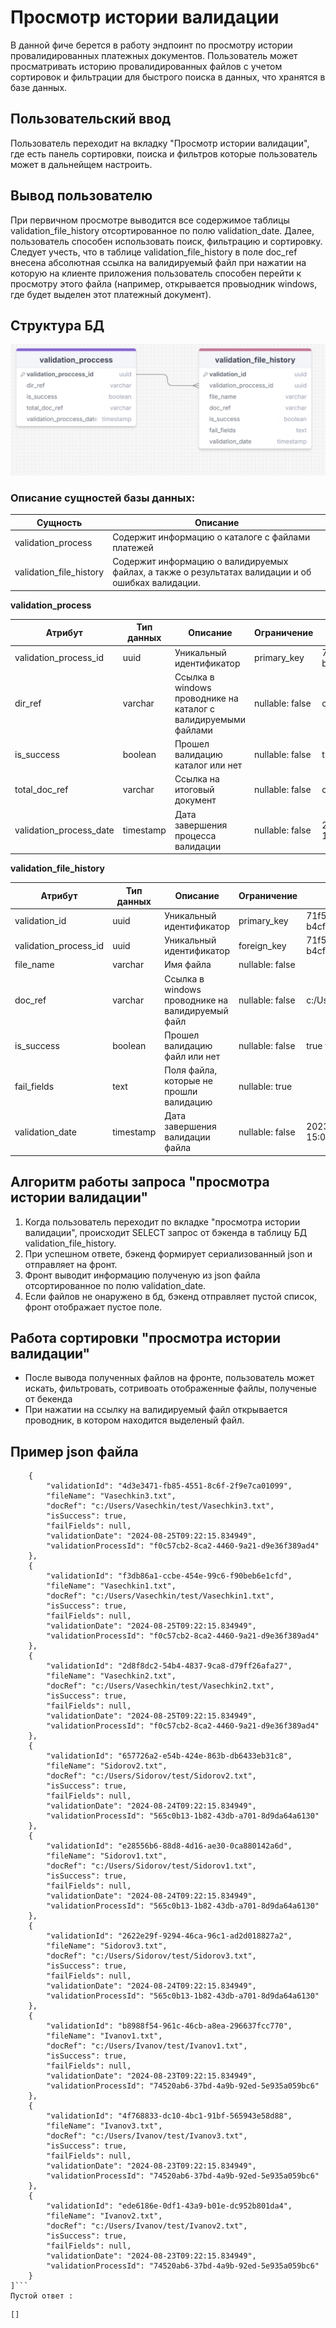 # Просмотр истории валидации
В данной фиче берется в работу эндпоинт по просмотру истории провалидированных платежных документов. Пользователь может просматривать историю провалидированных файлов с учетом сортировок и фильтрации для быстрого поиска в данных, что хранятся в базе данных.
## Пользовательский ввод
Пользователь переходит на вкладку "Просмотр истории валидации", где есть панель сортировки, поиска и фильтров которые пользователь может в дальнейщем настроить.
## Вывод пользователю
При первичном просмотре выводится все содержимое таблицы validation_file_history отсортированное по полю validation_date. Далее, пользователь способен использовать поиск, фильтрацию и сортировку. Следует учесть, что в таблице validation_file_history в поле doc_ref внесена абсолютная ссылка на валидируемый файл при нажатии на которую на клиенте приложения пользователь способен перейти к просмотру этого файла (например, открывается провыодник windows, где будет выделен этот платежный документ).
## Структура БД
![ERD](uml/ERD.png)
### Описание сущностей базы данных:
| Сущность                | Описание                                                                                           |
|-------------------------|----------------------------------------------------------------------------------------------------|
| validation_process      | Содержит информацию о каталоге с файлами платежей                                                  |
| validation_file_history | Содержит информацию о валидируемых файлах, а также о результатах валидации и об ошибках валидации. |

**validation_process**

| Атрибут                 | Тип данных | Описание                                                       | Ограничение     | Пример                              |
|-------------------------|------------|----------------------------------------------------------------|-----------------|-------------------------------------|
| validation_process_id   | uuid       | Уникальный идентификатор                                       | primary_key     | 71f5135e-fb46-415c-b4cf-bbb9be5692d |
| dir_ref                 | varchar    | Cсылка в windows проводнике на каталог с валидируемыми файлами | nullable: false | c:/Users/Ivanov/test/               |
| is_success              | boolean    | Прошел валидацию каталог или нет                               | nullable: false | true false                          |
| total_doc_ref           | varchar    | Ссылка на итоговый документ                                    | nullable: false | с:/Users/Ivanov/test/total          |
| validation_process_date | timestamp  | Дата завершения процесса валидации                             | nullable: false | 2023-11-14 15:02:38.550722          |

**validation_file_history**

| Атрибут               | Тип данных | Описание                                          | Ограничение     | Пример                              |
|-----------------------|------------|---------------------------------------------------|-----------------|-------------------------------------|
| validation_id         | uuid       | Уникальный идентификатор                          | primary_key     | 71f5135e-fb46-415c-b4cf-bbb9be5692d |
| validation_process_id | uuid       | Уникальный идентификатор                          | foreign_key     | 71f5135e-fb46-415c-b4cf-bbb9be5692d |
| file_name             | varchar    | Имя файла                                         | nullable: false |                                     |
| doc_ref               | varchar    | Ссылка в windows проводнике на  валидируемый файл | nullable: false | с:/Users/Ivanov/test/pay            |
| is_success            | boolean    | Прошел валидацию файл или нет                     | nullable: false | true false                          |
| fail_fields           | text       | Поля файла, которые не прошли валидацию           | nullable: true  |                                     |
| validation_date       | timestamp  | Дата завершения валидации файла                   | nullable: false | 2023-11-14 15:02:38.550722          |
## Алгоритм работы запроса "просмотра истории валидации"
1. Когда пользователь переходит по вкладке "просмотра истории валидации", происходит SELECT запрос от бэкенда в таблицу БД validation_file_history. 
2. При успешном ответе, бэкенд формирует сериализованный json и отправляет на фронт.
3. Фронт выводит информацию полученую из json файла отсортированное по полю validation_date.
4. Если файлов не онаружено в бд, бэкенд отправляет пустой список, фронт отображает пустое поле.
## Работа сортировки "просмотра истории валидации"
- После вывода полученных файлов на фронте, пользователь может искать, фильтровать, сотривоать отображенные файлы, полученые от бекенда  
- При нажатии на ссылку на валидируемый файл открывается проводник, в котором находится выделеный файл.  
## Пример json файла
```[
    {
        "validationId": "4d3e3471-fb85-4551-8c6f-2f9e7ca01099",
        "fileName": "Vasechkin3.txt",
        "docRef": "c:/Users/Vasechkin/test/Vasechkin3.txt",
        "isSuccess": true,
        "failFields": null,
        "validationDate": "2024-08-25T09:22:15.834949",
        "validationProcessId": "f0c57cb2-8ca2-4460-9a21-d9e36f389ad4"
    },
    {
        "validationId": "f3db86a1-ccbe-454e-99c6-f90beb6e1cfd",
        "fileName": "Vasechkin1.txt",
        "docRef": "c:/Users/Vasechkin/test/Vasechkin1.txt",
        "isSuccess": true,
        "failFields": null,
        "validationDate": "2024-08-25T09:22:15.834949",
        "validationProcessId": "f0c57cb2-8ca2-4460-9a21-d9e36f389ad4"
    },
    {
        "validationId": "2d8f8dc2-54b4-4837-9ca8-d79ff26afa27",
        "fileName": "Vasechkin2.txt",
        "docRef": "c:/Users/Vasechkin/test/Vasechkin2.txt",
        "isSuccess": true,
        "failFields": null,
        "validationDate": "2024-08-25T09:22:15.834949",
        "validationProcessId": "f0c57cb2-8ca2-4460-9a21-d9e36f389ad4"
    },
    {
        "validationId": "657726a2-e54b-424e-863b-db6433eb31c8",
        "fileName": "Sidorov2.txt",
        "docRef": "c:/Users/Sidorov/test/Sidorov2.txt",
        "isSuccess": true,
        "failFields": null,
        "validationDate": "2024-08-24T09:22:15.834949",
        "validationProcessId": "565c0b13-1b82-43db-a701-8d9da64a6130"
    },
    {
        "validationId": "e28556b6-88d8-4d16-ae30-0ca880142a6d",
        "fileName": "Sidorov1.txt",
        "docRef": "c:/Users/Sidorov/test/Sidorov1.txt",
        "isSuccess": true,
        "failFields": null,
        "validationDate": "2024-08-24T09:22:15.834949",
        "validationProcessId": "565c0b13-1b82-43db-a701-8d9da64a6130"
    },
    {
        "validationId": "2622e29f-9294-46ca-96c1-ad2d018827a2",
        "fileName": "Sidorov3.txt",
        "docRef": "c:/Users/Sidorov/test/Sidorov3.txt",
        "isSuccess": true,
        "failFields": null,
        "validationDate": "2024-08-24T09:22:15.834949",
        "validationProcessId": "565c0b13-1b82-43db-a701-8d9da64a6130"
    },
    {
        "validationId": "b8988f54-961c-46cb-a8ea-296637fcc770",
        "fileName": "Ivanov1.txt",
        "docRef": "c:/Users/Ivanov/test/Ivanov1.txt",
        "isSuccess": true,
        "failFields": null,
        "validationDate": "2024-08-23T09:22:15.834949",
        "validationProcessId": "74520ab6-37bd-4a9b-92ed-5e935a059bc6"
    },
    {
        "validationId": "4f768833-dc10-4bc1-91bf-565943e58d88",
        "fileName": "Ivanov3.txt",
        "docRef": "c:/Users/Ivanov/test/Ivanov3.txt",
        "isSuccess": true,
        "failFields": null,
        "validationDate": "2024-08-23T09:22:15.834949",
        "validationProcessId": "74520ab6-37bd-4a9b-92ed-5e935a059bc6"
    },
    {
        "validationId": "ede6186e-0df1-43a9-b01e-dc952b801da4",
        "fileName": "Ivanov2.txt",
        "docRef": "c:/Users/Ivanov/test/Ivanov2.txt",
        "isSuccess": true,
        "failFields": null,
        "validationDate": "2024-08-23T09:22:15.834949",
        "validationProcessId": "74520ab6-37bd-4a9b-92ed-5e935a059bc6"
    }
]```
Пустой ответ :
```
```
[]
```
